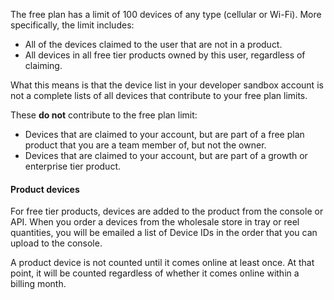 The free plan has a limit of 100 devices of any type (cellular or Wi-Fi). More specifically, the limit includes:

- All of the devices claimed to the user that are not in a product.
- All devices in all free tier products owned by this user, regardless of claiming.

What this means is that the device list in your developer sandbox account is not a complete lists of all devices that contribute to your free plan limits.

These **do not** contribute to the free plan limit:

- Devices that are claimed to your account, but are part of a free plan product that you are a team member of, but not the owner.
- Devices that are claimed to your account, but are part of a growth or enterprise tier product.

#### Product devices

For free tier products, devices are added to the product from the console or API. When you order a devices from the wholesale store in tray or reel quantities, you will be emailed a list of Device IDs in the order that you can upload to the console.

A product device is not counted until it comes online at least once. At that point, it will be counted regardless of whether it comes online within a billing month.

